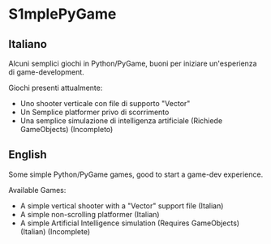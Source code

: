 S1mplePyGame
============

Italiano
--------

Alcuni semplici giochi in Python/PyGame, buoni per iniziare un'esperienza di game-development.

Giochi presenti attualmente:

- Uno shooter verticale con file di supporto "Vector"
- Un Semplice platformer privo di scorrimento
- Una semplice simulazione di intelligenza artificiale (Richiede GameObjects) (Incompleto)

English
-------

Some simple Python/PyGame games, good to start a game-dev experience.

Available Games:

- A simple vertical shooter with a "Vector" support file (Italian)
- A simple non-scrolling platformer (Italian)
- A simple Artificial Intelligence simulation (Requires GameObjects) (Italian) (Incomplete)
